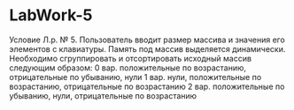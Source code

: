# LabWork-5
Условие Л.р. № 5. Пользователь вводит размер массива и значения его элементов с клавиатуры. Память под массив выделяется динамически. Необходимо сгруппировать и отсортировать исходный массив следующим образом: 0 вар. положительные по возрастанию, отрицательные по убыванию, нули 1 вар. нули, положительные по возрастанию, отрицательные по возрастанию 2 вар. положительные по убыванию, нули, отрицательные по возрастанию
